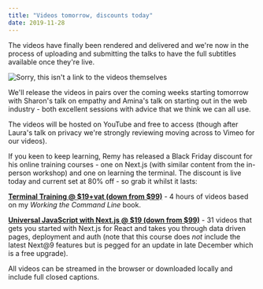 ```yaml
---
title: "Videos tomorrow, discounts today"
date: 2019-11-28
---
```


The videos have finally been rendered and delivered and we're now in the process of uploading and submitting the talks to have the full subtitles available once they're live.

![Sorry, this isn't a link to the videos themselves](/images/articles/videos-2019.png)

We'll release the videos in pairs over the coming weeks starting tomorrow with Sharon's talk on empathy and Amina's talk on starting out in the web industry - both excellent sessions with advice that we think we can all use.

The videos will be hosted on YouTube and free to access (though after Laura's talk on privacy we're strongly reviewing moving across to Vimeo for our videos).

If you keen to keep learning, Remy has released a Black Friday discount for his online training courses - one on Next.js (with similar content from the in-person workshop) and one on learning the terminal. The discount is live today and current set at 80% off - so grab it whilst it lasts:

**[Terminal Training @ $19+vat (down from $99)](https://terminal.training/?coupon=CYBER_WEEKEND)** - 4 hours of videos based on my _Working the Command Line_ book.

**[Universal JavaScript with Next.js @ $19 (down from $99)](https://next.training.leftlogic.com/?coupon=CYBER_WEEKEND)** - 31 videos that gets you started with Next.js for React and takes you through data driven pages, deployment and auth (note that this course does _not_ include the latest Next@9 features but is pegged for an update in late December which is a free upgrade).

All videos can be streamed in the browser or downloaded locally and include full closed captions.

